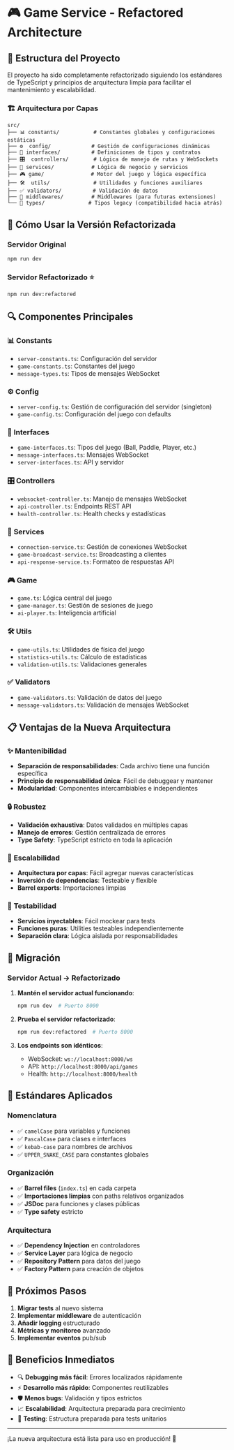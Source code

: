 # 🎮 Game Service - Refactored Architecture

## 📁 Estructura del Proyecto

El proyecto ha sido completamente refactorizado siguiendo los estándares de TypeScript y principios de arquitectura limpia para facilitar el mantenimiento y escalabilidad.

### 🏗️ Arquitectura por Capas

```
src/
├── 📊 constants/           # Constantes globales y configuraciones estáticas
├── ⚙️  config/             # Gestión de configuraciones dinámicas
├── 🔗 interfaces/          # Definiciones de tipos y contratos
├── 🎛️  controllers/        # Lógica de manejo de rutas y WebSockets
├── 🔧 services/            # Lógica de negocio y servicios
├── 🎮 game/               # Motor del juego y lógica específica
├── 🛠️  utils/              # Utilidades y funciones auxiliares
├── ✅ validators/          # Validación de datos
├── 🏥 middlewares/         # Middlewares (para futuras extensiones)
└── 📝 types/              # Tipos legacy (compatibilidad hacia atrás)
```

## 🚀 Cómo Usar la Versión Refactorizada

### **Servidor Original**
```bash
npm run dev
```

### **Servidor Refactorizado** ⭐
```bash
npm run dev:refactored
```

## 🔍 Componentes Principales

### 📊 **Constants**
- `server-constants.ts`: Configuración del servidor
- `game-constants.ts`: Constantes del juego
- `message-types.ts`: Tipos de mensajes WebSocket

### ⚙️ **Config**
- `server-config.ts`: Gestión de configuración del servidor (singleton)
- `game-config.ts`: Configuración del juego con defaults

### 🔗 **Interfaces** 
- `game-interfaces.ts`: Tipos del juego (Ball, Paddle, Player, etc.)
- `message-interfaces.ts`: Mensajes WebSocket
- `server-interfaces.ts`: API y servidor

### 🎛️ **Controllers**
- `websocket-controller.ts`: Manejo de mensajes WebSocket
- `api-controller.ts`: Endpoints REST API
- `health-controller.ts`: Health checks y estadísticas

### 🔧 **Services**
- `connection-service.ts`: Gestión de conexiones WebSocket
- `game-broadcast-service.ts`: Broadcasting a clientes
- `api-response-service.ts`: Formateo de respuestas API

### 🎮 **Game**
- `game.ts`: Lógica central del juego
- `game-manager.ts`: Gestión de sesiones de juego
- `ai-player.ts`: Inteligencia artificial

### 🛠️ **Utils**
- `game-utils.ts`: Utilidades de física del juego
- `statistics-utils.ts`: Cálculo de estadísticas
- `validation-utils.ts`: Validaciones generales

### ✅ **Validators**
- `game-validators.ts`: Validación de datos del juego
- `message-validators.ts`: Validación de mensajes WebSocket

## 📋 Ventajas de la Nueva Arquitectura

### ✨ **Mantenibilidad**
- **Separación de responsabilidades**: Cada archivo tiene una función específica
- **Principio de responsabilidad única**: Fácil de debuggear y mantener
- **Modularidad**: Componentes intercambiables e independientes

### 🔒 **Robustez**
- **Validación exhaustiva**: Datos validados en múltiples capas
- **Manejo de errores**: Gestión centralizada de errores
- **Type Safety**: TypeScript estricto en toda la aplicación

### 🎯 **Escalabilidad**
- **Arquitectura por capas**: Fácil agregar nuevas características
- **Inversión de dependencias**: Testeable y flexible
- **Barrel exports**: Importaciones limpias

### 🧪 **Testabilidad**
- **Servicios inyectables**: Fácil mockear para tests
- **Funciones puras**: Utilities testeables independientemente
- **Separación clara**: Lógica aislada por responsabilidades

## 🔄 Migración

### **Servidor Actual → Refactorizado**

1. **Mantén el servidor actual funcionando**:
   ```bash
   npm run dev  # Puerto 8000
   ```

2. **Prueba el servidor refactorizado**:
   ```bash
   npm run dev:refactored  # Puerto 8000
   ```

3. **Los endpoints son idénticos**:
   - WebSocket: `ws://localhost:8000/ws`
   - API: `http://localhost:8000/api/games`
   - Health: `http://localhost:8000/health`

## 🎨 Estándares Aplicados

### **Nomenclatura**
- ✅ `camelCase` para variables y funciones
- ✅ `PascalCase` para clases e interfaces  
- ✅ `kebab-case` para nombres de archivos
- ✅ `UPPER_SNAKE_CASE` para constantes globales

### **Organización**
- ✅ **Barrel files** (`index.ts`) en cada carpeta
- ✅ **Importaciones limpias** con paths relativos organizados
- ✅ **JSDoc** para funciones y clases públicas
- ✅ **Type safety** estricto

### **Arquitectura**
- ✅ **Dependency Injection** en controladores
- ✅ **Service Layer** para lógica de negocio
- ✅ **Repository Pattern** para datos del juego
- ✅ **Factory Pattern** para creación de objetos

## 🚧 Próximos Pasos

1. **Migrar tests** al nuevo sistema
2. **Implementar middleware** de autenticación
3. **Añadir logging** estructurado
4. **Métricas y monitoreo** avanzado
5. **Implementar eventos** pub/sub

## 🎯 Beneficios Inmediatos

- 🔍 **Debugging más fácil**: Errores localizados rápidamente
- ⚡ **Desarrollo más rápido**: Componentes reutilizables
- 🛡️ **Menos bugs**: Validación y tipos estrictos
- 📈 **Escalabilidad**: Arquitectura preparada para crecimiento
- 🧪 **Testing**: Estructura preparada para tests unitarios

---

¡La nueva arquitectura está lista para uso en producción! 🎉

